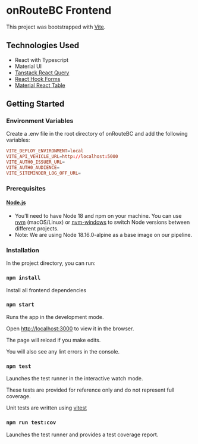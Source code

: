 #  onRouteBC Frontend

This project was bootstrapped with [Vite](https://vitejs.dev/).

## Technologies Used

- React with Typescript
- Material UI
- [Tanstack React Query](https://tanstack.com/query/v3/)
- [React Hook Forms](https://react-hook-form.com/)
- [Material React Table](https://www.material-react-table.com/)

## Getting Started

### Environment Variables

Create a .env file in the root directory of onRouteBC and add the following variables:

```conf
VITE_DEPLOY_ENVIRONMENT=local
VITE_API_VEHICLE_URL=http://localhost:5000
VITE_AUTH0_ISSUER_URL=
VITE_AUTH0_AUDIENCE=
VITE_SITEMINDER_LOG_OFF_URL=
```

### Prerequisites

#### [Node.js](https://nodejs.org/en/)

- You’ll need to have Node 18 and npm on your machine. You can use [nvm](https://github.com/nvm-sh/nvm#installation) (macOS/Linux) or [nvm-windows](https://github.com/coreybutler/nvm-windows#node-version-manager-nvm-for-windows) to switch Node versions between different projects.
- Note: We are using Node 18.16.0-alpine as a base image on our pipeline.

### Installation

In the project directory, you can run:

### `npm install`

Install all frontend dependencies

### `npm start`

Runs the app in the development mode.

Open [http://localhost:3000](http://localhost:3000) to view it in the browser.

The page will reload if you make edits.

You will also see any lint errors in the console.

### `npm test`

Launches the test runner in the interactive watch mode.

These tests are provided for reference only and do not represent full coverage.

Unit tests are written using [vitest](https://vitest.dev/guide/why.html)

### `npm run test:cov`

Launches the test runner and provides a test coverage report.

